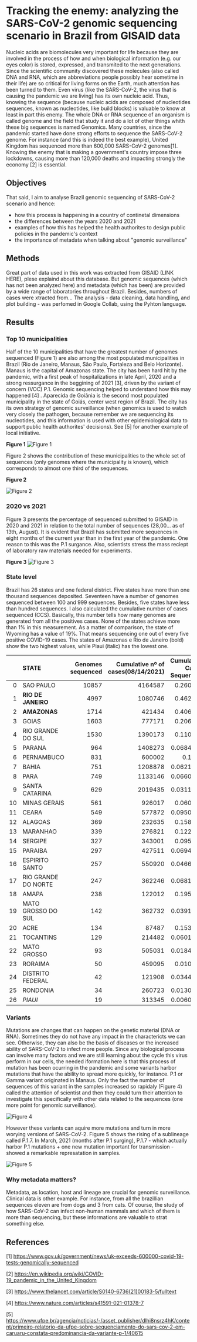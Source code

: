 # Tracking the enemy: analyzing the SARS-CoV-2 genomic sequencing scenario in Brazil from GISAID data

Nucleic acids are biomolecules very important for life because they are involved in the process of how and when biological information (e.g. our eyes color) is stored, expressed, and transmited to the next generations.
Since the scientific community discovered these molecules (also called DNA and RNA, which are abbreviations people possibly hear sometime in their life) are so critical for living forms on the Earth, much attention has been turned to them. Even virus (like the SARS-CoV-2, the virus that is causing the pandemic we are living) has its own nucleic acid. Thus, knowing the sequence (because nucleic acids are composed of nucleotides sequences, known as nucleotides, like build blocks) is valuable to know at least in part this enemy. The whole DNA or RNA sequence of an organism is called genome and the field that study it and do a lot of other things whith these big sequences is named Genomics.
Many countries, since the pandemic started have done strong efforts to sequence the SARS-CoV-2 genome. For instance (and this is indeed the best example), United Kingdom has sequenced more than 600,000 SARS-CoV-2 genomes[1]. Knowing the enemy that is making a government's country impose three lockdowns, causing more than 120,000 deaths and impacting strongly the economy [2] is essential.

## Objectives
That said, I aim to analyse Brazil genomic sequencing of SARS-CoV-2 scenario and hence:
- how this process is happening in a country of continetal dimensions
- the differences between the years 2020 and 2021
- examples of how this has helped the health authorites to design public policies in the pandemic's context
- the importance of metadata when talking about "genomic surveillance"

## Methods
Great part of data used in this work was extracted from GISAID (LINK HERE), plese explaind about this database. But genomic sequences (which has not been analyzed here) and metadata (which has been) are provided by a wide range of laboratories throughout Brazil. Besides, numbers of cases were xtracted from... The analysis - data cleaning, data handling, and plot building - was perfomed in Google Collab, using the Pyhton language.

## Results
### Top 10 municipalities
Half of the 10 municipalities that have the greatest number of genomes sequenced (Figure 1) are also among the most populated municipalities in Brazil (Rio de Janeiro, Manaus, São Paulo, Fortaleza and Belo Horizonte). Manaus is the capital of Amazonas state. The city has been hard hit by the pandemic, with a first peak of hospitalizations in late April, 2020 and a strong ressurgance in the beggining of 2021 [3], driven by the variant of concern (VOC) P.1. Genomic sequencing helped to understand how this may happened [4] . Aparecida de Goiânia is the second most populated municipality in the state of Goiás, center west region of Brazil. The city has its own strategy of genomic surveillance (when genomics is used to watch very closely the pathogen, because remember we are sequencing its nucleotides, and this information is used with other epidemiological data to support public health authorites' decisions). See [5] for another example of local initiative.


**Figure 1**
![Figure 1](municipalities_purple_of.jpg)



Figure 2 shows the contribution of these municipalities to the whole set of sequences (only genomes where the municipality is known), which corresponds to almost one third of the sequences.

**Figure 2**

![Figure 2](municipalitiescontribution.jpg)


### 2020 vs 2021
Figure 3 presents the percentage of sequenced submitted to GISAID in 2020 and 2021 in relation to the total number of sequences (28,00... as of 13th, August). It is evident that Brazil has submitted more sequences in eight months of the current year than in the first year of the pandemic. One reason to this was the P.1 surgance. Also, scientists stress the mass reciept of laboratory raw materials needed for experiments.

**Figure 3**
![Figure 3](20vs21.jpg)


### State level
Brazil has 26 states and one federal district. Five states have more than one thousand sequences deposited. Seventeen have a number of genomes sequenced between 100 and 999 sequences. Besides, five states have less than hundred sequences. I also calculated the cumulative number of cases sequenced (CCS). Basically, this number tells how many genomes are generated from all the positives cases. None of the states achieve more than 1% in this measurement. As a matter of comparison, the state of Wyoming has a value of 19%. That means sequencing one out of every five positive COVID-19 cases. The states of Amazonas e Rio de Janeiro (bold) show the two highest values, while Piaui (italic) has the lowest one.

|    | STATE               |   Genomes sequenced |   Cumulative nº of cases(08/14/2021) |   Cumulative Cases Sequenced |
|---:|:--------------------|--------------------:|-------------------------------------:|-----------------------------:|
|  0 | SAO PAULO           |               10857 |                              4164587 |                    0.260698  |
|  1 | **RIO DE JANEIRO**      |                4997 |                              1080746 |                    0.462366  |
|  2 | **AMAZONAS**            |                1714 |                               421434 |                    0.406707  |
|  3 | GOIAS               |                1603 |                               777171 |                    0.206261  |
|  4 | RIO GRANDE DO SUL   |                1530 |                              1390173 |                    0.110058  |
|  5 | PARANA              |                 964 |                              1408273 |                    0.0684526 |
|  6 | PERNAMBUCO          |                 831 |                               600002 |                    0.1385    |
|  7 | BAHIA               |                 751 |                              1208878 |                    0.0621237 |
|  8 | PARA                |                 749 |                              1133146 |                    0.0660992 |
|  9 | SANTA CATARINA      |                 629 |                              2019435 |                    0.0311473 |
| 10 | MINAS GERAIS        |                 561 |                               926017 |                    0.060582  |
| 11 | CEARA               |                 549 |                               577872 |                    0.0950037 |
| 12 | ALAGOAS             |                 369 |                               232635 |                    0.158618  |
| 13 | MARANHAO            |                 339 |                               276821 |                    0.122462  |
| 14 | SERGIPE             |                 327 |                               343001 |                    0.095335  |
| 15 | PARAIBA             |                 297 |                               427511 |                    0.0694719 |
| 16 | ESPIRITO SANTO      |                 257 |                               550920 |                    0.0466492 |
| 17 | RIO GRANDE DO NORTE |                 247 |                               362246 |                    0.0681857 |
| 18 | AMAPA               |                 238 |                               122012 |                    0.195063  |
| 19 | MATO GROSSO DO SUL  |                 142 |                               362732 |                    0.0391474 |
| 20 | ACRE                |                 134 |                                87487 |                    0.153166  |
| 21 | TOCANTINS           |                 129 |                               214482 |                    0.0601449 |
| 22 | MATO GROSSO         |                  93 |                               505031 |                    0.0184147 |
| 23 | RORAIMA             |                  50 |                               459095 |                    0.010891  |
| 24 | DISTRITO FEDERAL    |                  42 |                               121908 |                    0.0344522 |
| 25 | RONDONIA            |                  34 |                               260723 |                    0.0130407 |
| 26 | *PIAUI*               |                  19 |                               313345 |                    0.0060636 |

### Variants
Mutations are changes that can happen on the genetic material (DNA or RNA). Sometimes they do not have any impact in the charactericts we can see. Otherwise, they can also be the basis of diseases or the increased ability of SARS-CoV-2 to infect more people. Since any biological process can involve many factors and we are still learning about the cycle this virus perform in our cells, the needed iformation here is that this process of mutation has been ocurring in the pandemic and some variants harbor mutations that have the ability to spread more quickly, for instance. P.1 or Gamma variant originated in Manaus. Only the fact the number of sequences of this variant in the samples increased so rapidaly (Figure 4) called the attention of scientist and then they could turn their attention to investigate this specifically with other data related to the sequences (one more point for genomic surveillance).

![Figure 4](p1overtime.jpg)

However these variants can aquire more mutations and turn in more worying versions of SARS-CoV-2. Figure 5 shows the rising of a sublineage called P.1.7. 
In March, 2021 (months after P.1 surging), P.1.7 - which actually harbor P.1 mutations + one new mutation important for transmission - showed a remarkable represatation in samples.

![Figure 5](p17overtime.png)

### Why metadata matters?
Metadata, as location, host and lineage are crucial for genomic surveillance. Clinical data is other example.
For instance, from all the brazillian sequences eleven are from dogs and 3 from cats. Of course, the study of how SARS-CoV-2 can infect non-human mammals and which of them is more than sequencing, but these informations are valuable to strat something else.  

## References

[1] https://www.gov.uk/government/news/uk-exceeds-600000-covid-19-tests-genomically-sequenced

[2] https://en.wikipedia.org/wiki/COVID-19_pandemic_in_the_United_Kingdom

[3] https://www.thelancet.com/article/S0140-6736(21)00183-5/fulltext

[4] https://www.nature.com/articles/s41591-021-01378-7

[5] https://www.ufpe.br/agencia/noticias/-/asset_publisher/dlhi8nsrz4hK/content/primeiro-relatorio-da-ufpe-sobre-sequenciamento-do-sars-cov-2-em-caruaru-constata-predominancia-da-variante-p-1/40615

